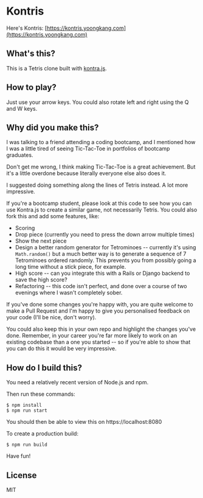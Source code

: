 # Kontris

Here's Kontris: [https://kontris.yoongkang.com](https://kontris.yoongkang.com)

## What's this?

This is a Tetris clone built with [kontra.js](https://straker.github.io/kontra/).

## How to play?

Just use your arrow keys. You could also rotate left and right using the Q and W keys.

## Why did you make this?

I was talking to a friend attending a coding bootcamp, and I mentioned how I was a little tired of seeing Tic-Tac-Toe in portfolios of bootcamp graduates.

Don't get me wrong, I think making Tic-Tac-Toe is a great achievement. But it's a little overdone because literally everyone else also does it.

I suggested doing something along the lines of Tetris instead. A lot more impressive.

If you're a bootcamp student, please look at this code to see how you can use Kontra.js to create a similar game, not necessarily Tetris. You could also fork this and add some features, like:

* Scoring
* Drop piece (currently you need to press the down arrow multiple times)
* Show the next piece
* Design a better random generator for Tetrominoes -- currently it's using `Math.random()` but a much better way is to generate a sequence of 7 Tetrominoes ordered randomly. This prevents you from possibly going a long time without a stick piece, for example.
* High score -- can you integrate this with a Rails or Django backend to save the high score?
* Refactoring -- this code isn't perfect, and done over a course of two evenings where I wasn't completely sober.

If you've done some changes you're happy with, you are quite welcome to make a Pull Request and I'm happy to give you personalised feedback on your code (I'll be nice, don't worry).

You could also keep this in your own repo and highlight the changes you've done. Remember, in your career you're far more likely to work on an existing codebase than a one you started -- so if you're able to show that you can do this it would be very impressive.

## How do I build this?

You need a relatively recent version of Node.js and npm.

Then run these commands:

```
$ npm install
$ npm run start
```

You should then be able to view this on https://localhost:8080

To create a production build:

```
$ npm run build
```

Have fun!

## License

MIT